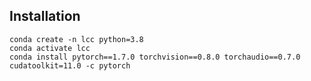 
## Installation
```angular2html
conda create -n lcc python=3.8
conda activate lcc
conda install pytorch==1.7.0 torchvision==0.8.0 torchaudio==0.7.0 cudatoolkit=11.0 -c pytorch


```